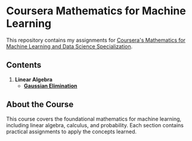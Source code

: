 # Coursera Mathematics for Machine Learning

This repository contains my assignments for [Coursera's Mathematics for Machine Learning and Data Science Specialization](https://www.coursera.org/specializations/mathematics-for-machine-learning-and-data-science).

## Contents

1. **Linear Algebra**
   - **[Gaussian Elimination](Linear_Algebra/)** 

## About the Course

This course covers the foundational mathematics for machine learning, including linear algebra, calculus, and probability. Each section contains practical assignments to apply the concepts learned.

